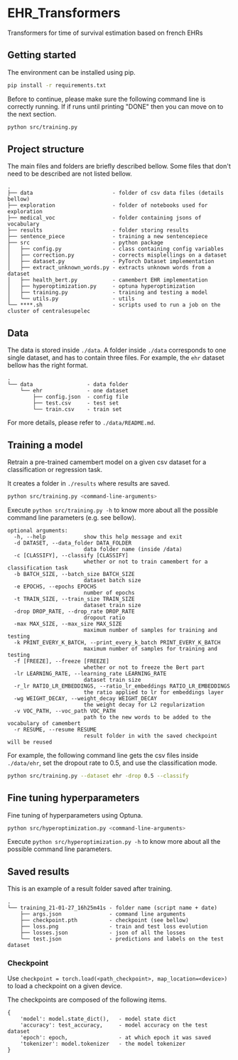 # EHR_Transformers

Transformers for time of survival estimation based on french EHRs

## Getting started

The environment can be installed using pip.

```bash
pip install -r requirements.txt
```

Before to continue, please make sure the following command line is correctly running. If if runs until printing "DONE" then you can move on to the next section.

```bash
python src/training.py
```

## Project structure

The main files and folders are briefly described bellow. Some files that don't need to be described are not listed bellow.

```
.
├── data                         - folder of csv data files (details bellow)
├── exploration                  - folder of notebooks used for exploration
├── medical_voc                  - folder containing jsons of vocabulary
├── results                      - folder storing results
├── sentence_piece               - training a new sentencepiece
├── src                          - python package
│   ├── config.py                - class containing config variables
│   ├── correction.py            - corrects misplellings on a dataset
│   ├── dataset.py               - PyTorch Dataset implementation
│   ├── extract_unknown_words.py - extracts unknown words from a dataset
│   ├── health_bert.py           - camembert EHR implementation
│   ├── hyperoptimization.py     - optuna hyperoptimization
│   ├── training.py              - training and testing a model
│   └── utils.py                 - utils
└── ****.sh                      - scripts used to run a job on the cluster of centralesupelec
```

## Data

The data is stored inside `./data`. A folder inside `./data` corresponds to one single dataset, and has to contain three files. For example, the `ehr` dataset bellow has the right format.

```
.
└── data                 - data folder
    └── ehr              - one dataset
        ├── config.json  - config file
        ├── test.csv     - test set
        └── train.csv    - train set
```

For more details, please refer to `./data/README.md`. 

## Training a model

Retrain a pre-trained camembert model on a given csv dataset for a classification or regression task.

It creates a folder in `./results` where results are saved.

```bash
python src/training.py <command-line-arguments>
```

Execute `python src/training.py -h` to know more about all the possible command line parameters (e.g. see bellow).

```
optional arguments:
  -h, --help            show this help message and exit
  -d DATASET, --data_folder DATA_FOLDER
                        data folder name (inside /data)
  -c [CLASSIFY], --classify [CLASSIFY]
                        whether or not to train camembert for a classification task
  -b BATCH_SIZE, --batch_size BATCH_SIZE
                        dataset batch size
  -e EPOCHS, --epochs EPOCHS
                        number of epochs
  -t TRAIN_SIZE, --train_size TRAIN_SIZE
                        dataset train size
  -drop DROP_RATE, --drop_rate DROP_RATE
                        dropout ratio
  -max MAX_SIZE, --max_size MAX_SIZE
                        maximum number of samples for training and testing
  -k PRINT_EVERY_K_BATCH, --print_every_k_batch PRINT_EVERY_K_BATCH
                        maximum number of samples for training and testing
  -f [FREEZE], --freeze [FREEZE]
                        whether or not to freeze the Bert part
  -lr LEARNING_RATE, --learning_rate LEARNING_RATE
                        dataset train size
  -r_lr RATIO_LR_EMBEDDINGS, --ratio_lr_embeddings RATIO_LR_EMBEDDINGS
                        the ratio applied to lr for embeddings layer
  -wg WEIGHT_DECAY, --weight_decay WEIGHT_DECAY
                        the weight decay for L2 regularization
  -v VOC_PATH, --voc_path VOC_PATH
                        path to the new words to be added to the vocabulary of camembert
  -r RESUME, --resume RESUME
                        result folder in with the saved checkpoint will be reused
```

For example, the following command line gets the csv files inside `./data/ehr`, set the dropout rate to 0.5, and use the classification mode.

```bash
python src/training.py --dataset ehr -drop 0.5 --classify
```

## Fine tuning hyperparameters

Fine tuning of hyperparameters using Optuna.

```bash
python src/hyperoptimization.py <command-line-arguments>
```

Execute `python src/hyperoptimization.py -h` to know more about all the possible command line parameters.

## Saved results

This is an example of a result folder saved after training.

```
.
└── training_21-01-27_16h25m41s - folder name (script name + date)
    ├── args.json               - command line arguments
    ├── checkpoint.pth          - checkpoint (see bellow)
    ├── loss.png                - train and test loss evolution
    ├── losses.json             - json of all the losses
    └── test.json               - predictions and labels on the test dataset
```

### Checkpoint

Use `checkpoint = torch.load(<path_checkpoint>, map_location=<device>)` to load a checkpoint on a given device.

The checkpoints are composed of the following items.
```
{
    'model': model.state_dict(),   - model state dict
    'accuracy': test_accuracy,     - model accuracy on the test dataset
    'epoch': epoch,                - at which epoch it was saved
    'tokenizer': model.tokenizer   - the model tokenizer
}
```